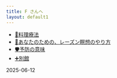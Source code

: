```yaml
---
title: F さんへ
layout: default1
---
```

* [🍳料理療法](cooking)
* [🍇あなたのための、レーズン瞑想のやり方](raisin-meditation)
* [🛡️予防の意味](prevention)
* [➕別館](annex)

2025-06-12
